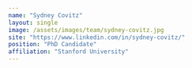 ```yaml
---
name: "Sydney Covitz"
layout: single
image: /assets/images/team/sydney-covitz.jpg
site: "https://www.linkedin.com/in/sydney-covitz/"
position: "PhD Candidate"
affiliation: "Stanford University"
---
```

